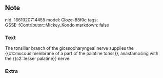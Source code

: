 ## Note
nid: 1661020714455
model: Cloze-88f0c
tags: GSSE::!Contributor::Mickey_Kondo
markdown: false

### Text
The tonsillar branch of the glossopharyngeal nerve supplies the {{c1::mucous membrane of a part of the palatine tonsil}}, anastamosing with the {{c2::lesser palatine}} nerve.

### Extra

